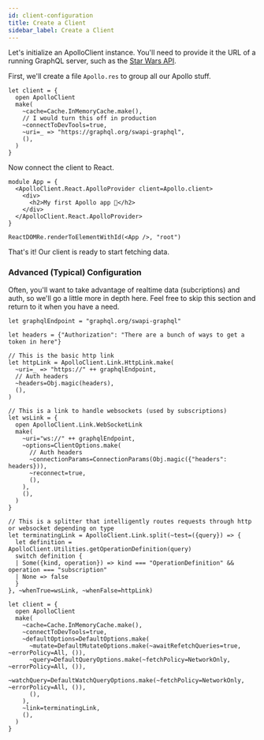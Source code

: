 ```yaml
---
id: client-configuration
title: Create a Client
sidebar_label: Create a Client
---
```


Let's initialize an ApolloClient instance. You'll need to provide it the URL of a running GraphQL server, such as the [Star Wars API](https://graphql.org/swapi-graphql).

First, we'll create a file `Apollo.res` to group all our Apollo stuff.

```reason title="Apollo.res"
let client = {
  open ApolloClient
  make(
    ~cache=Cache.InMemoryCache.make(),
    // I would turn this off in production
    ~connectToDevTools=true,
    ~uri=_ => "https://graphql.org/swapi-graphql",
    (),
  )
}
```

Now connect the client to React.

```reason
module App = {
  <ApolloClient.React.ApolloProvider client=Apollo.client>
    <div>
      <h2>My first Apollo app 🚀</h2>
    </div>
  </ApolloClient.React.ApolloProvider>
}

ReactDOMRe.renderToElementWithId(<App />, "root")
```

That's it! Our client is ready to start fetching data.

### Advanced (Typical) Configuration

Often, you'll want to take advantage of realtime data (subcriptions) and auth, so we'll go a little more in depth here. Feel free to skip this section and return to it when you have a need.

```reason title="Apollo.res"
let graphqlEndpoint = "graphql.org/swapi-graphql"

let headers = {"Authorization": "There are a bunch of ways to get a token in here"}

// This is the basic http link
let httpLink = ApolloClient.Link.HttpLink.make(
  ~uri=_ => "https://" ++ graphqlEndpoint,
  // Auth headers
  ~headers=Obj.magic(headers),
  (),
)

// This is a link to handle websockets (used by subscriptions)
let wsLink = {
  open ApolloClient.Link.WebSocketLink
  make(
    ~uri="ws://" ++ graphqlEndpoint,
    ~options=ClientOptions.make(
      // Auth headers
      ~connectionParams=ConnectionParams(Obj.magic({"headers": headers})),
      ~reconnect=true,
      (),
    ),
    (),
  )
}

// This is a splitter that intelligently routes requests through http or websocket depending on type
let terminatingLink = ApolloClient.Link.split(~test=({query}) => {
  let definition = ApolloClient.Utilities.getOperationDefinition(query)
  switch definition {
  | Some({kind, operation}) => kind === "OperationDefinition" && operation === "subscription"
  | None => false
  }
}, ~whenTrue=wsLink, ~whenFalse=httpLink)

let client = {
  open ApolloClient
  make(
    ~cache=Cache.InMemoryCache.make(),
    ~connectToDevTools=true,
    ~defaultOptions=DefaultOptions.make(
      ~mutate=DefaultMutateOptions.make(~awaitRefetchQueries=true, ~errorPolicy=All, ()),
      ~query=DefaultQueryOptions.make(~fetchPolicy=NetworkOnly, ~errorPolicy=All, ()),
      ~watchQuery=DefaultWatchQueryOptions.make(~fetchPolicy=NetworkOnly, ~errorPolicy=All, ()),
      (),
    ),
    ~link=terminatingLink,
    (),
  )
}
```
